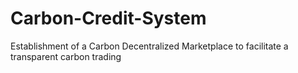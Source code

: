 # Carbon-Credit-System
Establishment of a Carbon Decentralized Marketplace to facilitate a transparent carbon trading
